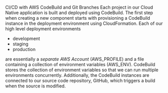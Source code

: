 CI/CD with AWS CodeBuild and Git Branches
Each project in our Cloud Native application is built and deployed using CodeBuild. 
The first step when creating a new component starts with provisioning a CodeBuild instance in the deployment environment using CloudFormation.
Each of our high level deployment environments 
 - development
 - staging
 - production
 
are essentially a *separate AWS Account* (AWS_PROFILE) and a file containing a collection of environment variables (AWS_ENV). 
CodeBuild stores the collection of environment variables so that we can run multiple environments concurrently.
Additionally, the CodeBuild instances are connected to our source code repository, GitHub, which triggers a build when the source is modified.

